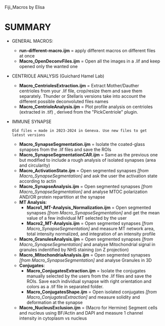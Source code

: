 Fiji_Macros by Elisa

# SUMMARY
- GENERAL MACROS:
    - **run-different-macro.ijm** = apply different macros on different files at once
    - **Macro_OpenDeconvFiles.ijm** = Open all the images in a .lif and keep opened only the wanted one
 
- CENTRIOLE ANALYSIS (Guichard Hamel Lab)
    - **Macro_CentriolesExtraction.ijm** = Extract Mother/Dauther centrioles from your .lif file, crop/resize them and save them separately. Thunder or Stellaris versions take into account the different possible deconvoluted files names
    - **Macro_CentrioleAnalysis.ijm** = Plot profile analysis on centrioles (extracted in .tif) , derived from the "PickCentriole" plugin.
  
- IMMUNE SYNAPSE
  
      Old files = made in 2023-2024 in Geneva. Use new files to get latest versions
  
    - **Macro_SynapseSegmentation.ijm** = Isolate the coated-glass synapses from the .lif files and save the ROIs
    - **Macro_SynapseSegmentationCAR.ijm** = Same as the previous one but modified to include a rough analysis of isolated synapses (area and circularity)
    - **Macro_ActivationState.ijm** = Open segmented synapses *[from Macro_SynapseSegmentation]* and ask the user the activation state according to actin
    - **Macro_SynapseAnalysis.ijm** = Open segmented synapses *[from Macro_SynapseSegmentation]* and analyse MTOC polarization AND/OR protein repartition at the synapse
    - **MT Analysis**:
        - **Macro1_MT-Analysis_Normalization.ijm** = Open segmented synapses *[from Macro_SynapseSegmentation]* and get the mean value of a few individual MT selected by the user
        - **Macro2_MT-Analysis.ijm** = Open segmented synapses *[from Macro_SynapseSegmentation]* and measure MT network area, total intensity normalized, and integration of an intensity profile
    - **Macro_GranulesAnalysis.ijm** = Open segmented synapses *[from Macro_SynapseSegmentation]* and analyse Mitochondrial signal in granules indentified by NHS staining (on Z projection)
    - **Macro_MitochondriaAnalysis.ijm** = Open segmented synapses *[from Macro_SynapseSegmentation]* and analyse Granules in 3D
    - **Conjugates**:
        - **Macro_ConjugatesExtraction.ijm** = Isolate the conjugates manually selected by the users from the .lif files and save the ROIs. Save each individual synapse with right orientation and colors as a .tif file in separated folder.
        - **Macro_ConjugatesShape.ijm** = Open isolated conjugates *[from Macro_ConjugatesExtraction]* and measure solidity and deformation at the synapse
    - **Macro_NucleusExclusion.ijm** = (Macro for Hermine) Segment cells and nucleus using BF/Actin and DAPI and measure 1 channel intensity in cytoplasm vs nucleus

